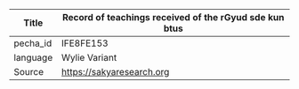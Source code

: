 |Title | Record of teachings received of the rGyud sde kun btus 
| --- | --- 
|pecha_id | IFE8FE153
|language | Wylie Variant
|Source | https://sakyaresearch.org